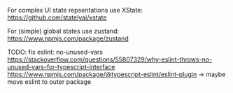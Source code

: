 For complex UI state repsentations use XState: https://github.com/statelyai/xstate

For (simple) global states use zustand: https://www.npmjs.com/package/zustand

TODO: fix eslint: no-unused-vars
https://stackoverflow.com/questions/55807329/why-eslint-throws-no-unused-vars-for-typescript-interface
https://www.npmjs.com/package/@typescript-eslint/eslint-plugin
-> maybe move eslint to outer package
